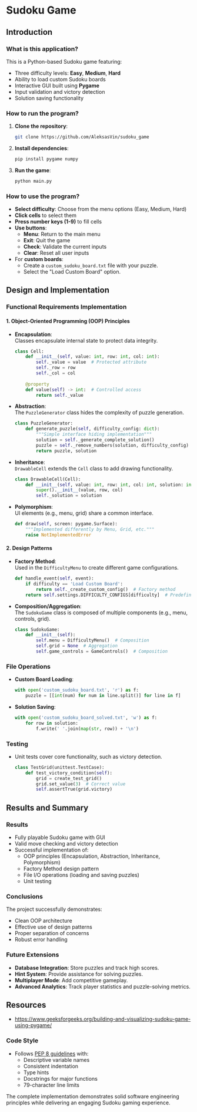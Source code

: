 # Sudoku Game 

## Introduction

### What is this application?

This is a Python-based Sudoku game featuring:

- Three difficulty levels: **Easy**, **Medium**, **Hard**
- Ability to load custom Sudoku boards
- Interactive GUI built using **Pygame**
- Input validation and victory detection
- Solution saving functionality

### How to run the program?

1. **Clone the repository**:

    ```bash
    git clone https://github.com/AleksasVin/sudoku_game
    ```

2. **Install dependencies**:

    ```bash
    pip install pygame numpy
    ```

3. **Run the game**:

    ```bash
    python main.py
    ```

### How to use the program?

- **Select difficulty**: Choose from the menu options (Easy, Medium, Hard)
- **Click cells** to select them
- **Press number keys (1-9)** to fill cells
- **Use buttons**:
  - **Menu**: Return to the main menu
  - **Exit**: Quit the game
  - **Check**: Validate the current inputs
  - **Clear**: Reset all user inputs
- For **custom boards**:
  - Create a `custom_sudoku_board.txt` file with your puzzle.
  - Select the "Load Custom Board" option.

## Design and Implementation

### Functional Requirements Implementation

#### 1. Object-Oriented Programming (OOP) Principles

- **Encapsulation**:  
  Classes encapsulate internal state to protect data integrity.

    ```python
    class Cell:
        def __init__(self, value: int, row: int, col: int):
            self._value = value  # Protected attribute
            self._row = row
            self._col = col
            
        @property
        def value(self) -> int:  # Controlled access
            return self._value
    ```

- **Abstraction**:  
  The `PuzzleGenerator` class hides the complexity of puzzle generation.

    ```python
    class PuzzleGenerator:
        def generate_puzzle(self, difficulty_config: dict):
            """Simple interface hiding implementation"""
            solution = self._generate_complete_solution()
            puzzle = self._remove_numbers(solution, difficulty_config)
            return puzzle, solution
    ```

- **Inheritance**:  
  `DrawableCell` extends the `Cell` class to add drawing functionality.

    ```python
    class DrawableCell(Cell):
        def __init__(self, value: int, row: int, col: int, solution: int):
            super().__init__(value, row, col)
            self._solution = solution
    ```

- **Polymorphism**:  
  UI elements (e.g., menu, grid) share a common interface.

    ```python
    def draw(self, screen: pygame.Surface):
        """Implemented differently by Menu, Grid, etc."""
        raise NotImplementedError
    ```

#### 2. Design Patterns

- **Factory Method**:  
  Used in the `DifficultyMenu` to create different game configurations.

    ```python
    def handle_event(self, event):
        if difficulty == 'Load Custom Board':
            return self._create_custom_config()  # Factory method
        return self.settings.DIFFICULTY_CONFIGS[difficulty]  # Predefined configs
    ```

- **Composition/Aggregation**:  
  The `SudokuGame` class is composed of multiple components (e.g., menu, controls, grid).

    ```python
    class SudokuGame:
        def __init__(self):
            self.menu = DifficultyMenu()  # Composition
            self.grid = None  # Aggregation
            self.game_controls = GameControls()  # Composition
    ```

### File Operations

- **Custom Board Loading**:

    ```python
    with open('custom_sudoku_board.txt', 'r') as f:
        puzzle = [[int(num) for num in line.split()] for line in f]
    ```

- **Solution Saving**:

    ```python
    with open('custom_sudoku_board_solved.txt', 'w') as f:
        for row in solution:
            f.write(' '.join(map(str, row)) + '\n')
    ```

### Testing

- Unit tests cover core functionality, such as victory detection.

    ```python
    class TestGrid(unittest.TestCase):
        def test_victory_condition(self):
            grid = create_test_grid()
            grid.set_value(3)  # Correct value
            self.assertTrue(grid.victory)
    ```

## Results and Summary

### Results

- Fully playable Sudoku game with GUI
- Valid move checking and victory detection
- Successful implementation of:
  - OOP principles (Encapsulation, Abstraction, Inheritance, Polymorphism)
  - Factory Method design pattern
  - File I/O operations (loading and saving puzzles)
  - Unit testing

### Conclusions

The project successfully demonstrates:
- Clean OOP architecture
- Effective use of design patterns
- Proper separation of concerns
- Robust error handling

### Future Extensions

- **Database Integration**: Store puzzles and track high scores.
- **Hint System**: Provide assistance for solving puzzles.
- **Multiplayer Mode**: Add competitive gameplay.
- **Advanced Analytics**: Track player statistics and puzzle-solving metrics.

## Resources

- https://www.geeksforgeeks.org/building-and-visualizing-sudoku-game-using-pygame/

### Code Style

- Follows [PEP 8 guidelines](https://pep8.org/) with:
  - Descriptive variable names
  - Consistent indentation
  - Type hints
  - Docstrings for major functions
  - 79-character line limits

The complete implementation demonstrates solid software engineering principles while delivering an engaging Sudoku gaming experience.
